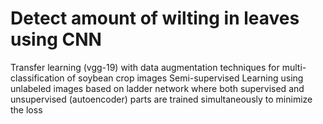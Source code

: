 # Detect amount of wilting in leaves using CNN

Transfer learning (vgg-19) with data augmentation techniques for multi-classification of soybean crop images
Semi-supervised Learning using unlabeled images based on ladder network where both supervised and unsupervised (autoencoder) parts are trained simultaneously to minimize the loss
